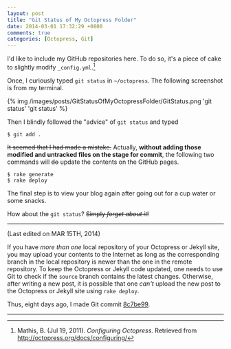 ```yaml
---
layout: post
title: "Git Status of My Octopress Folder"
date: 2014-03-01 17:32:29 +0800
comments: true
categories: [Octopress, Git]
---
```


I'd like to include my GitHub repositories here.  To do so, it's a
piece of cake to slightly modify `_config.yml`.[^config_octopress]

Once, I curiously typed `git status` in `~/octopress`.  The following
screenshot is from my terminal.

{% img /images/posts/GitStatusOfMyOctopressFolder/GitStatus.png 'git status' 'git status' %}

Then I blindly followed the "advice" of `git status` and typed

<pre class="cli"><code class="ubuntu_gnome_terminal">$ git add .</code></pre>

<del>It seemed that I had made a mistake.</del>  Actually, **without
adding those modified and untracked files on the stage for commit**,
the following two commands will <del>do</del> update the contents on
the GitHub pages.

<pre class="cli"><code class="ubuntu_gnome_terminal">$ rake generate
$ rake deploy
</code></pre>

The final step is to view your blog again after going out for a cup
water or some snacks.

How about the `git status`?  <del>Simply *forget about it*!</del>

---

(Last edited on MAR 15TH, 2014)

If you have *more than one* local repository of your Octopress or
Jekyll site, you may upload your contents to the Internet as long as
the corresponding branch in the local repository is newer than the one
in the remote repository.  To keep the Octopress or Jekyll code
updated, one needs to use Git to check if the `source` branch contains
the latest changes.  Otherwise, after writing a new post, it is
possible that one *can't* upload the new post to the Octopress or
Jekyll site using `rake deploy`.

Thus, eight days ago, I made Git commit [8c7be99].

----
[^config_octopress]:
    Mathis, B.  (Jul 19, 2011).  *Configuring Octopress*.  Retrieved
    from <http://octopress.org/docs/configuring/>

[8c7be99]: https://github.com/VincentTam/vincenttam.github.io/commit/8c7be99

<!-- vim:set tw=70 wrap spell: -->
